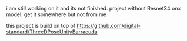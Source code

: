 i am still working on it and its not finished.
project without Resnet34 onx model.
get it somewhere but not from me

this project is build on top of https://github.com/digital-standard/ThreeDPoseUnityBarracuda
